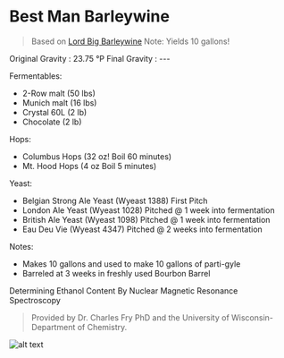 Best Man Barleywine
===

> Based on [Lord Big Barleywine](http://byo.com/stories/issue/item/224-big-bad-barleywine)
> Note: Yields 10 gallons!

Original Gravity : 23.75 &#176;P
Final Gravity : ---

Fermentables:

* 2-Row malt (50 lbs)
* Munich malt (16 lbs)
* Crystal 60L (2 lb)
* Chocolate (2 lb)

Hops:

* Columbus Hops (32 oz! Boil 60 minutes)
* Mt. Hood Hops (4 oz Boil 5 minutes)

Yeast:

* Belgian Strong Ale Yeast (Wyeast 1388) First Pitch
* London Ale Yeast (Wyeast 1028) Pitched @ 1 week into fermentation
* British Ale Yeast (Wyeast 1098) Pitched @ 1 week into fermentation
* Eau Deu Vie (Wyeast 4347) Pitched @ 2 weeks into fermentation

Notes:

* Makes 10 gallons and used to make 10 gallons of parti-gyle
* Barreled at 3 weeks in freshly used Bourbon Barrel
 
Determining Ethanol Content By Nuclear Magnetic Resonance Spectroscopy

> Provided by Dr. Charles Fry PhD and the University of Wisconsin-Department of Chemistry.

![alt text](http://i.imgur.com/of2Hj2d.png "NMR Bestman Barleywine")

